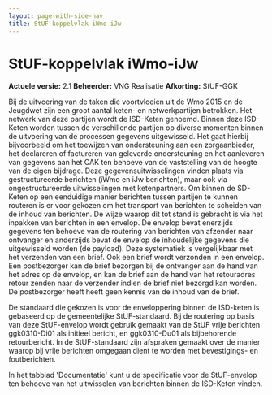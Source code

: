```yaml
---
layout: page-with-side-nav
title: StUF-koppelvlak iWmo-iJw
---
```

# StUF-koppelvlak iWmo-iJw

**Actuele versie:** 2.1
**Beheerder:**  VNG Realisatie
**Afkorting:**  StUF-GGK

Bij de uitvoering van de taken die voortvloeien uit de Wmo 2015 en de Jeugdwet zijn een groot aantal keten- en netwerkpartijen betrokken. Het netwerk van deze partijen wordt de ISD-Keten genoemd. Binnen deze ISD-Keten worden tussen de verschillende partijen op diverse momenten binnen de uitvoering van de processen gegevens uitgewisseld. Het gaat hierbij bijvoorbeeld om het toewijzen van ondersteuning aan een zorgaanbieder, het declareren of factureren van geleverde ondersteuning en het aanleveren van gegevens aan het CAK ten behoeve van de vaststelling van de hoogte van de eigen bijdrage. Deze gegevensuitwisselingen vinden plaats via gestructureerde berichten (iWmo en iJw berichten), maar ook via ongestructureerde uitwisselingen met ketenpartners. Om binnen de SD-Keten op een eenduidige manier berichten tussen partijen te kunnen routeren is er voor gekozen om het transport van berichten te scheiden van de inhoud van berichten. De wijze waarop dit tot stand is gebracht is via het inpakken van berichten in een envelop. De envelop bevat enerzijds gegevens ten behoeve van de routering van berichten van afzender naar ontvanger en anderzijds bevat de envelop de inhoudelijke gegevens die uitgewisseld worden (de payload). Deze systematiek is vergelijkbaar met het verzenden van een brief. Ook een brief wordt verzonden in een envelop. Een postbezorger kan de brief bezorgen bij de ontvanger aan de hand van het adres op de envelop, en kan de brief aan de hand van het retouradres retour zenden naar de verzender indien de brief niet bezorgd kan worden. De postbezorger heeft heeft geen kennis van de inhoud van de brief.

De standaard die gekozen is voor de enveloppering binnen de ISD-keten is gebaseerd op de gemeentelijke StUF-standaard. Bij de routering op basis van deze StUF-envelop wordt gebruik gemaakt van de StUF vrije berichten ggk0310-Di01 als initieel bericht, en ggk0310-Du01 als bijbehorende retourbericht. In de StUF-standaard zijn afspraken gemaakt over de manier waarop bij vrije berichten omgegaan dient te worden met bevestigings- en foutberichten.

In het tabblad 'Documentatie' kunt u de specificatie voor de StUF-envelop ten behoeve van het uitwisselen van berichten binnen de ISD-Keten vinden.